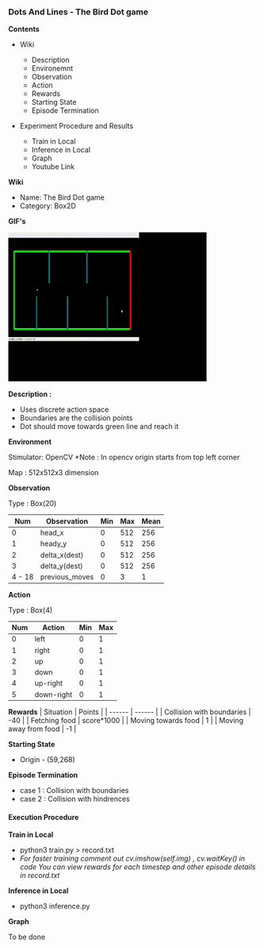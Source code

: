 ### Dots And Lines - The Bird Dot game

**Contents**
 - Wiki
    - Description
    - Environemnt
    - Observation
    - Action
    - Rewards
    - Starting State
    - Episode Termination

 - Experiment Procedure and Results
    - Train in Local
    - Inference in Local
    - Graph
    - Youtube Link

**Wiki**

- Name: The Bird Dot game
- Category: Box2D

**GIF's**

 <img src="./bird_gif.gif" width="400" height="300">

**Description :**
- Uses discrete action space
- Boundaries are the collision points
- Dot should move towards green line and reach it

**Environment**

Stimulator: OpenCV
*Note : In opencv origin starts from top left corner

Map : 512x512x3 dimension

**Observation**

Type : Box(20)

| Num | Observation | Min | Max | Mean|
| --- | ----------  | --- | --  | --- |
|  0  |    head_x   |  0    | 512    | 256    |
|  1  |    heady_y  |  0    | 512    | 256    |
|  2  |    delta_x(dest)   |  0    |  512   | 256    |
|  3  |    delta_y(dest)   |  0    |  512   | 256    |
|  4 - 18  |    previous_moves | 0    |  3   | 1 |

**Action**

Type : Box(4)

| Num | Action | Min | Max |
| --- | ----------  | --- | --  |
|  0  |    left   |  0    | 1    |
|  1  |    right  |  0    | 1    |
|  2  |    up   |  0    |  1   |
|  3  |    down   |  0    |  1   |
|  4  |    up-right   |  0    |  1   |
|  5  |    down-right   |  0    |  1   |


**Rewards**
| Situation | Points |
| ------    | ------ |
|   Collision with boundaries  |   -40     |
|   Fetching food              |   score*1000   |
|   Moving towards food        |   1     |
|   Moving away from food      |   -1     |

**Starting State**

- Origin - (59,268)

**Episode Termination**
- case 1 : Collision with boundaries
- case 2 : Collision with hindrences

#### Execution Procedure

**Train in Local**
- python3 train.py > record.txt
- *For faster training comment out cv.imshow(self.img) , cv.waitKey() in code*
*You can view rewards for each timestep and other episode details in record.txt*

**Inference in Local**
- python3 inference.py

**Graph**

To be done

